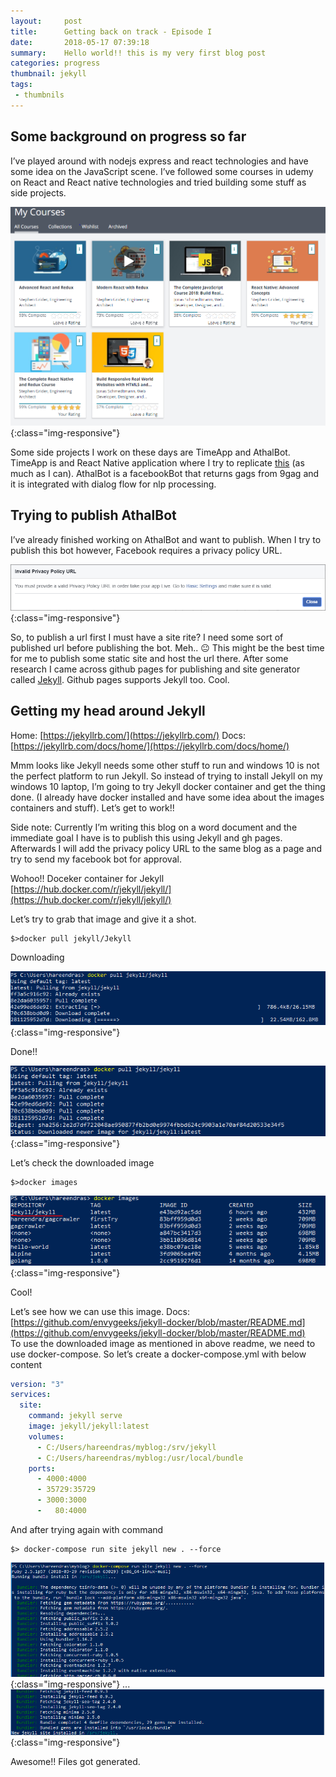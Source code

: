 ```yaml
---
layout:     post
title:      Getting back on track - Episode I
date:       2018-05-17 07:39:18
summary:    Hello world!! this is my very first blog post
categories: progress
thumbnail: jekyll
tags:
 - thumbnils 
---
```


## Some background on progress so far

I’ve played around with nodejs express and react technologies and have some idea on the JavaScript scene. I’ve followed some courses in udemy on React and React native technologies and tried building some stuff as side projects.

![work-in-progress](/assets/img/2018-05-17/courses.png){:class="img-responsive"}

Some side projects I work on these days are TimeApp and AthalBot. TimeApp is and React Native application where I try to replicate [this](http://tiii.me/)  (as much as I can). AthalBot is a facebookBot that returns gags from 9gag and it is integrated with dialog flow for nlp processing. 

## Trying to publish AthalBot

I’ve already finished working on AthalBot and want to publish. When I try to publish this bot however, Facebook requires a privacy policy URL.

![privacy-error](/assets/img/2018-05-17/privacy_err.png){:class="img-responsive"}

So, to publish a url first I must have a site rite? I need some sort of published url before publishing the bot. Meh.. 😐 This might be the best time for me to publish some static site and host the url there. 
After some research I came across github pages for publishing and site generator called [Jekyll](https://jekyllrb.com/). Github pages supports Jekyll too. Cool. 

## Getting my head around Jekyll 

Home: [https://jekyllrb.com/](https://jekyllrb.com/) Docs: [https://jekyllrb.com/docs/home/](https://jekyllrb.com/docs/home/) 

Mmm looks like Jekyll needs some other stuff to run and windows 10 is not the perfect platform to run Jekyll. So instead of trying to install Jekyll on my windows 10 laptop, I’m going to try Jekyll docker container and get the thing done. (I already have docker installed and have some idea about the images containers and stuff). Let’s get to work!! 

Side note: Currently I’m writing this blog on a word document and the immediate goal I have is to publish this using Jekyll and gh pages. Afterwards I will add the privacy policy URL to the same blog as a page and try to send my facebook bot for approval.

Wohoo!! Doceker container for Jekyll [https://hub.docker.com/r/jekyll/jekyll/](https://hub.docker.com/r/jekyll/jekyll/)

Let’s try to grab that image and give it a shot.

```terminal
$>docker pull jekyll/Jekyll
```

Downloading

![downloading](/assets/img/2018-05-17/downloading_image.png){:class="img-responsive"}

Done!!

![Done](/assets/img/2018-05-17/dowload_done.png){:class="img-responsive"}

Let’s check the downloaded image

```terminal
$>docker images
```

![ImgList](/assets/img/2018-05-17/img_list.png){:class="img-responsive"}

Cool!

Let’s see how we can use this image. Docs: [https://github.com/envygeeks/jekyll-docker/blob/master/README.md](https://github.com/envygeeks/jekyll-docker/blob/master/README.md)  
To use the downloaded image as mentioned in above readme, we need to use docker-compose. So let’s create a docker-compose.yml with below content

```yml
version: "3"
services:
  site:
    command: jekyll serve
    image: jekyll/jekyll:latest
    volumes:
      - C:/Users/hareendras/myblog:/srv/jekyll
      - C:/Users/hareendras/myblog:/usr/local/bundle
    ports:
      - 4000:4000
      - 35729:35729
      - 3000:3000
      -   80:4000
```

And after trying again with command

```terminal
$> docker-compose run site jekyll new . --force
```

![ImgList](/assets/img/2018-05-17/docker_compose1.png){:class="img-responsive"}
...
![ImgList](/assets/img/2018-05-17/docker_compose2.png){:class="img-responsive"}

Awesome!! Files got generated.


